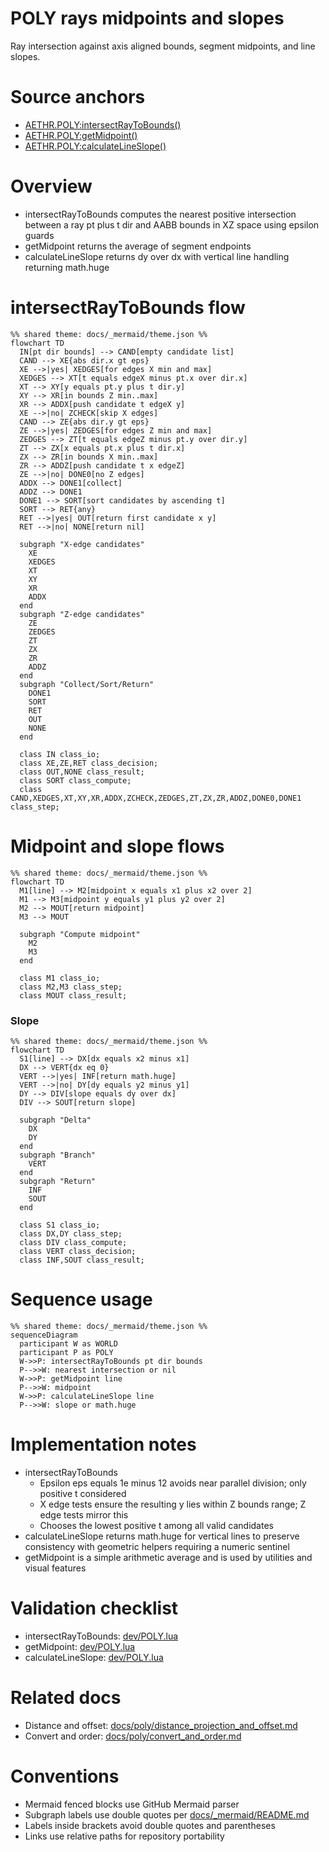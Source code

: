 # POLY rays midpoints and slopes

Ray intersection against axis aligned bounds, segment midpoints, and line slopes.

# Source anchors
- [AETHR.POLY:intersectRayToBounds()](../../dev/POLY.lua:1491)
- [AETHR.POLY:getMidpoint()](../../dev/POLY.lua:1171)
- [AETHR.POLY:calculateLineSlope()](../../dev/POLY.lua:1188)

# Overview
- intersectRayToBounds computes the nearest positive intersection between a ray pt plus t dir and AABB bounds in XZ space using epsilon guards
- getMidpoint returns the average of segment endpoints
- calculateLineSlope returns dy over dx with vertical line handling returning math.huge

# intersectRayToBounds flow

```mermaid
%% shared theme: docs/_mermaid/theme.json %%
flowchart TD
  IN[pt dir bounds] --> CAND[empty candidate list]
  CAND --> XE{abs dir.x gt eps}
  XE -->|yes| XEDGES[for edges X min and max]
  XEDGES --> XT[t equals edgeX minus pt.x over dir.x]
  XT --> XY[y equals pt.y plus t dir.y]
  XY --> XR[in bounds Z min..max]
  XR --> ADDX[push candidate t edgeX y]
  XE -->|no| ZCHECK[skip X edges]
  CAND --> ZE{abs dir.y gt eps}
  ZE -->|yes| ZEDGES[for edges Z min and max]
  ZEDGES --> ZT[t equals edgeZ minus pt.y over dir.y]
  ZT --> ZX[x equals pt.x plus t dir.x]
  ZX --> ZR[in bounds X min..max]
  ZR --> ADDZ[push candidate t x edgeZ]
  ZE -->|no| DONE0[no Z edges]
  ADDX --> DONE1[collect]
  ADDZ --> DONE1
  DONE1 --> SORT[sort candidates by ascending t]
  SORT --> RET{any}
  RET -->|yes| OUT[return first candidate x y]
  RET -->|no| NONE[return nil]

  subgraph "X-edge candidates"
    XE
    XEDGES
    XT
    XY
    XR
    ADDX
  end
  subgraph "Z-edge candidates"
    ZE
    ZEDGES
    ZT
    ZX
    ZR
    ADDZ
  end
  subgraph "Collect/Sort/Return"
    DONE1
    SORT
    RET
    OUT
    NONE
  end

  class IN class_io;
  class XE,ZE,RET class_decision;
  class OUT,NONE class_result;
  class SORT class_compute;
  class CAND,XEDGES,XT,XY,XR,ADDX,ZCHECK,ZEDGES,ZT,ZX,ZR,ADDZ,DONE0,DONE1 class_step;
```

# Midpoint and slope flows

```mermaid
%% shared theme: docs/_mermaid/theme.json %%
flowchart TD
  M1[line] --> M2[midpoint x equals x1 plus x2 over 2]
  M1 --> M3[midpoint y equals y1 plus y2 over 2]
  M2 --> MOUT[return midpoint]
  M3 --> MOUT

  subgraph "Compute midpoint"
    M2
    M3
  end

  class M1 class_io;
  class M2,M3 class_step;
  class MOUT class_result;
```
### Slope

```mermaid
%% shared theme: docs/_mermaid/theme.json %%
flowchart TD
  S1[line] --> DX[dx equals x2 minus x1]
  DX --> VERT{dx eq 0}
  VERT -->|yes| INF[return math.huge]
  VERT -->|no| DY[dy equals y2 minus y1]
  DY --> DIV[slope equals dy over dx]
  DIV --> SOUT[return slope]

  subgraph "Delta"
    DX
    DY
  end
  subgraph "Branch"
    VERT
  end
  subgraph "Return"
    INF
    SOUT
  end

  class S1 class_io;
  class DX,DY class_step;
  class DIV class_compute;
  class VERT class_decision;
  class INF,SOUT class_result;
```

# Sequence usage

```mermaid
%% shared theme: docs/_mermaid/theme.json %%
sequenceDiagram
  participant W as WORLD
  participant P as POLY
  W->>P: intersectRayToBounds pt dir bounds
  P-->>W: nearest intersection or nil
  W->>P: getMidpoint line
  P-->>W: midpoint
  W->>P: calculateLineSlope line
  P-->>W: slope or math.huge
```

# Implementation notes
- intersectRayToBounds
  - Epsilon eps equals 1e minus 12 avoids near parallel division; only positive t considered
  - X edge tests ensure the resulting y lies within Z bounds range; Z edge tests mirror this
  - Chooses the lowest positive t among all valid candidates
- calculateLineSlope returns math.huge for vertical lines to preserve consistency with geometric helpers requiring a numeric sentinel
- getMidpoint is a simple arithmetic average and is used by utilities and visual features

# Validation checklist
- intersectRayToBounds: [dev/POLY.lua](../../dev/POLY.lua:1491)
- getMidpoint: [dev/POLY.lua](../../dev/POLY.lua:1171)
- calculateLineSlope: [dev/POLY.lua](../../dev/POLY.lua:1188)

# Related docs
- Distance and offset: [docs/poly/distance_projection_and_offset.md](./distance_projection_and_offset.md)
- Convert and order: [docs/poly/convert_and_order.md](./convert_and_order.md)

# Conventions
- Mermaid fenced blocks use GitHub Mermaid parser
- Subgraph labels use double quotes per [docs/_mermaid/README.md](../_mermaid/README.md)
- Labels inside brackets avoid double quotes and parentheses
- Links use relative paths for repository portability